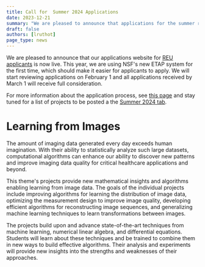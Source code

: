 ```yaml
---
title: Call for  Summer 2024 Applications
date: 2023-12-21
summary: "We are pleased to announce that applications for the summer research experience 2024 can now be submitted through the NSF ETAP system. We will review applications starting on February 1, and the application deadline is March 1. Our theme this year is 'Learning from Images,' and a list of projects is available on the 2024 tab."
draft: false
authors: [lruthot]
page_type: news
---
```


We are pleased to announce that our applications website for [REU applicants](https://etap.nsf.gov/award/5215/opportunity/6964) is now live. This year, we are using NSF's new ETAP system for the first time, which should make it easier for applicants to apply. We will start reviewing applications on February 1 and all applications received by March 1 will receive full consideration.

For more information about the application process, see [this page](../../apply/) and stay tuned for a list of projects to be posted a the [Summer 2024 tab](../../summer2024).


# Learning from Images

The amount of imaging data generated every day exceeds human imagination. With their ability to statistically analyze such large datasets, computational algorithms can enhance our ability to discover new patterns and improve imaging data quality for critical healthcare applications and beyond.

This theme's projects provide new mathematical insights and algorithms enabling learning from image data. The goals of the individual projects include improving algorithms for learning the distribution of image data, optimizing the measurement design to improve image quality, developing efficient algorithms for reconstructing image sequences, and generalizing machine learning techniques to learn transformations between images.

The projects build upon and advance state-of-the-art techniques from machine learning, numerical linear algebra, and differential equations. Students will learn about these techniques and be trained to combine them in new ways to build effective algorithms. Their analysis and experiments will provide new insights into the strengths and weaknesses of their approaches.

